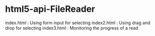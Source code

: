 # html5-api-FileReader

index.html : Using form input for selecting
index2.html : Using drag and drop for selecting
index3.html : Monitoring the progress of a read
